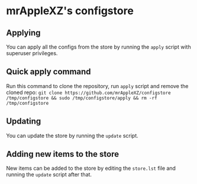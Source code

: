 # mrAppleXZ's configstore
## Applying
You can apply all the configs from the store by running the `apply` script with superuser privileges.
## Quick apply command
Run this command to clone the repository, run `apply` script and remove the cloned repo: `git clone https://github.com/mrAppleXZ/configstore /tmp/configstore && sudo /tmp/configstore/apply && rm -rf /tmp/configstore`
## Updating
You can update the store by running the `update` script.
## Adding new items to the store
New items can be added to the store by editing the `store.lst` file and running the `update` script after that.
